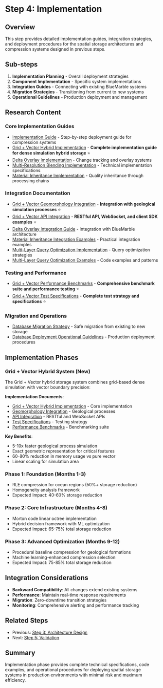 # Step 4: Implementation

## Overview

This step provides detailed implementation guides, integration strategies, and deployment procedures for the spatial storage architectures and compression systems designed in previous steps.

## Sub-steps

1. **Implementation Planning** - Overall deployment strategies
2. **Component Implementation** - Specific system implementations
3. **Integration Guides** - Connecting with existing BlueMarble systems
4. **Migration Strategies** - Transitioning from current to new systems
5. **Operational Guidelines** - Production deployment and management

## Research Content

### Core Implementation Guides
- [Implementation Guide](implementation-guide.md) - Step-by-step deployment guide for compression systems
- [Grid + Vector Hybrid Implementation](grid-vector-hybrid-implementation.md) - **Complete implementation guide for dense simulation hybrid storage** ⭐
- [Delta Overlay Implementation](delta-overlay-implementation.md) - Change tracking and overlay systems
- [Multi-Resolution Blending Implementation](multi-resolution-blending-implementation.md) - Technical implementation specifications
- [Material Inheritance Implementation](material-inheritance-implementation.md) - Quality inheritance through processing chains

### Integration Documentation
- [Grid + Vector Geomorphology Integration](grid-vector-geomorphology-integration.md) - **Integration with geological simulation processes** ⭐
- [Grid + Vector API Integration](grid-vector-api-integration.md) - **RESTful API, WebSocket, and client SDK examples** ⭐
- [Delta Overlay Integration Guide](delta-overlay-integration-guide.md) - Integration with BlueMarble architecture
- [Material Inheritance Integration Examples](material-inheritance-integration-examples.md) - Practical integration examples
- [Multi-Layer Query Optimization Implementation](multi-layer-query-optimization-implementation.md) - Query optimization strategies
- [Multi-Layer Query Optimization Examples](multi-layer-query-optimization-examples.md) - Code examples and patterns

### Testing and Performance
- [Grid + Vector Performance Benchmarks](grid-vector-performance-benchmarks.md) - **Comprehensive benchmark suite and performance testing** ⭐
- [Grid + Vector Test Specifications](grid-vector-test-specifications.md) - **Complete test strategy and specifications** ⭐

### Migration and Operations
- [Database Migration Strategy](database-migration-strategy.md) - Safe migration from existing to new storage
- [Database Deployment Operational Guidelines](database-deployment-operational-guidelines.md) - Production deployment procedures

## Implementation Phases

### Grid + Vector Hybrid System (New)

The Grid + Vector hybrid storage system combines grid-based dense simulation with vector boundary precision:

**Implementation Documents**:
- [Grid + Vector Hybrid Implementation](grid-vector-hybrid-implementation.md) - Core implementation
- [Geomorphology Integration](grid-vector-geomorphology-integration.md) - Geological processes
- [API Integration](grid-vector-api-integration.md) - RESTful and WebSocket APIs
- [Test Specifications](grid-vector-test-specifications.md) - Testing strategy
- [Performance Benchmarks](grid-vector-performance-benchmarks.md) - Benchmarking suite

**Key Benefits**:
- 5-10x faster geological process simulation
- Exact geometric representation for critical features
- 60-80% reduction in memory usage vs pure vector
- Linear scaling for simulation area

### Phase 1: Foundation (Months 1-3)
- RLE compression for ocean regions (50%+ storage reduction)
- Homogeneity analysis framework
- Expected Impact: 40-60% storage reduction

### Phase 2: Core Infrastructure (Months 4-8)
- Morton code linear octree implementation
- Hybrid decision framework with ML optimization
- Expected Impact: 65-75% total storage reduction

### Phase 3: Advanced Optimization (Months 9-12)
- Procedural baseline compression for geological formations
- Machine learning-enhanced compression selection
- Expected Impact: 75-85% total storage reduction

## Integration Considerations

- **Backward Compatibility**: All changes extend existing systems
- **Performance**: Maintain real-time response requirements
- **Migration**: Zero-downtime transition strategies
- **Monitoring**: Comprehensive alerting and performance tracking

## Related Steps

- Previous: [Step 3: Architecture Design](../step-3-architecture-design/)
- Next: [Step 5: Validation](../step-5-validation/)

## Summary

Implementation phase provides complete technical specifications, code examples, and operational procedures for deploying spatial storage systems in production environments with minimal risk and maximum efficiency.
